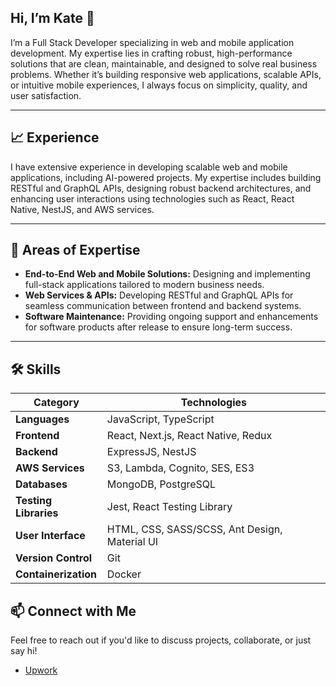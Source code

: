 ## Hi, I’m Kate 👋

I’m a Full Stack Developer specializing in web and mobile application development. My expertise lies in crafting robust, high-performance solutions that are clean, maintainable, and designed to solve real business problems. Whether it’s building responsive web applications, scalable APIs, or intuitive mobile experiences, I always focus on simplicity, quality, and user satisfaction.  

---

## 📈 Experience
I have extensive experience in developing scalable web and mobile applications, including AI-powered projects. My expertise includes building RESTful and GraphQL APIs, designing robust backend architectures, and enhancing user interactions using technologies such as React, React Native, NestJS, and AWS services.  

---

## 💼 Areas of Expertise 
- **End-to-End Web and Mobile Solutions:** Designing and implementing full-stack applications tailored to modern business needs.  
- **Web Services & APIs:** Developing RESTful and GraphQL APIs for seamless communication between frontend and backend systems.  
- **Software Maintenance:** Providing ongoing support and enhancements for software products after release to ensure long-term success.  

---

## 🛠 Skills

| **Category**           | **Technologies**                                  |  
|-------------------------|--------------------------------------------------|  
| **Languages**           | JavaScript, TypeScript                          |  
| **Frontend**            | React, Next.js, React Native, Redux             |  
| **Backend**             | ExpressJS, NestJS                               |  
| **AWS Services**        | S3, Lambda, Cognito, SES, ES3                   | 
| **Databases**           | MongoDB, PostgreSQL                             |  
| **Testing Libraries**   | Jest, React Testing Library                     |  
| **User Interface**      | HTML, CSS, SASS/SCSS, Ant Design, Material UI   |  
| **Version Control**     | Git                                              |  
| **Containerization**    | Docker                                           |  



## 📫 Connect with Me
Feel free to reach out if you'd like to discuss projects, collaborate, or just say hi!


- [Upwork](https://www.upwork.com/freelancers/~013e3b7779d4e62e91)
